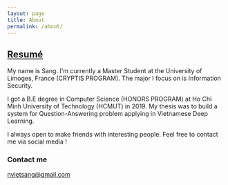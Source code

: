 ```yaml
---
layout: page
title: About
permalink: /about/
---
```


## [Resumé](https://nvietsang.github.io/pdfs/NguyenVietSang_Resume.pdf)

My name is Sang. I'm currently a Master Student at the University of Limoges, France (CRYPTIS PROGRAM). The major I focus on is Information Security.

I got a B.E degree in Computer Science (HONORS PROGRAM) at Ho Chi Minh University of Technology (HCMUT) in 2019. My thesis was to build a system for Question-Answering problem applying in Vietnamese Deep Learning.

I always open to make friends with interesting people. Feel free to contact me via social media !

### Contact me

[nvietsang@gmail.com](mailto:nvietsang@gmail.com)